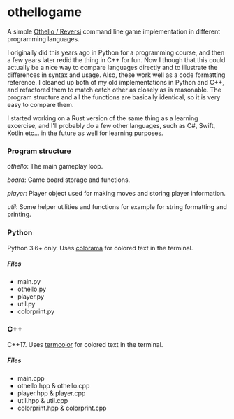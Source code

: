 # othellogame

A simple [Othello / Reversi](https://en.wikipedia.org/wiki/Reversi) command line game implementation in different programming languages.

I originally did this years ago in Python for a programming course, and then a few years later redid the thing in C++ for fun. Now I though that this could actually be a nice way to compare languages directly and to illustrate the differences in syntax and usage. Also, these work well as a code formatting reference. I cleaned up both of my old implementations in Python and C++, and refactored them to match eatch other as closely as is reasonable. The program structure and all the functions are basically identical, so it is very easy to compare them.

I started working on a Rust version of the same thing as a learning excercise, and I'll probably do a few other languages, such as C#, Swift, Kotlin etc... in the future as well for learning purposes.

### Program structure

_othello_: The main gameplay loop.

_board_: Game board storage and functions.

_player_: Player object used for making moves and storing player information.

_util_: Some helper utilities and functions for example for string formatting and printing.

### Python

Python 3.6+ only. Uses [colorama](https://pypi.org/project/colorama/) for colored text in the terminal.

##### Files

* main.py
* othello.py
* player.py
* util.py
* colorprint.py

### C++

C++17. Uses [termcolor](https://github.com/ikalnytskyi/termcolor) for colored text in the terminal.

##### Files

* main.cpp
* othello.hpp & othello.cpp
* player.hpp & player.cpp
* util.hpp & util.cpp
* colorprint.hpp & colorprint.cpp
